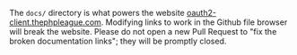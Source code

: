 The `docs/` directory is what powers the website [oauth2-client.thephpleague.com](https://oauth2-client.thephpleague.com/). Modifying links to work in the Github file browser will break the website. Please do not open a new Pull Request to "fix the broken documentation links"; they will be promptly closed.
